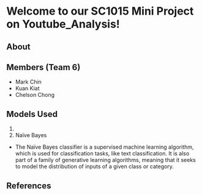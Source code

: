 # Welcome to our SC1015 Mini Project on Youtube_Analysis!

## About


## Members (Team 6)
- Mark Chin
- Kuan Kiat
- Chelson Chong

## Models Used
1.
2. Naïve Bayes
- The Naïve Bayes classifier is a supervised machine learning algorithm, which is used for classification tasks, like text classification. It is also part of a family of generative learning algorithms, meaning that it seeks to model the distribution of inputs of a given class or category.

## References
